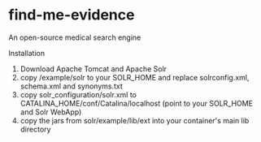 find-me-evidence
================

An open-source medical search engine

Installation

1) Download Apache Tomcat and Apache Solr
2) copy /example/solr to your SOLR_HOME and replace solrconfig.xml, schema.xml and synonyms.txt
3) copy solr_configuration/solr.xml to CATALINA_HOME/conf/Catalina/localhost (point to your SOLR_HOME and Solr WebApp)
4) copy the jars from solr/example/lib/ext into your container's main lib directory
